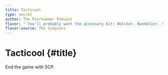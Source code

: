 ```yaml
---
title: Tacticool
type: secret
author: The Poorhammer Podcast
flavor: "`You'll probably want the accessory kit: Holster. Bandolier. Silencer. Loudener. Speed-cocker. Aaand... this one's for shooting down police helicopters.'\\\\`Oh, I don't need anything like that. Yet...'"
flavor-source: The Simpsons
---
```


# Tacticool {#title}

End the game with 5CP.
